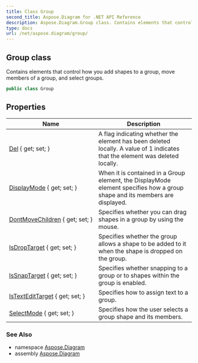 ```yaml
---
title: Class Group
second_title: Aspose.Diagram for .NET API Reference
description: Aspose.Diagram.Group class. Contains elements that control how you add shapes to a group move members of a group and select groups
type: docs
url: /net/aspose.diagram/group/
---
```

## Group class

Contains elements that control how you add shapes to a group, move members of a group, and select groups.

```csharp
public class Group
```

## Properties

| Name | Description |
| --- | --- |
| [Del](../../aspose.diagram/group/del/) { get; set; } | A flag indicating whether the element has been deleted locally. A value of 1 indicates that the element was deleted locally. |
| [DisplayMode](../../aspose.diagram/group/displaymode/) { get; set; } | When it is contained in a Group element, the DisplayMode element specifies how a group shape and its members are displayed. |
| [DontMoveChildren](../../aspose.diagram/group/dontmovechildren/) { get; set; } | Specifies whether you can drag shapes in a group by using the mouse. |
| [IsDropTarget](../../aspose.diagram/group/isdroptarget/) { get; set; } | Specifies whether the group allows a shape to be added to it when the shape is dropped on the group. |
| [IsSnapTarget](../../aspose.diagram/group/issnaptarget/) { get; set; } | Specifies whether snapping to a group or to shapes within the group is enabled. |
| [IsTextEditTarget](../../aspose.diagram/group/istextedittarget/) { get; set; } | Specifies how to assign text to a group. |
| [SelectMode](../../aspose.diagram/group/selectmode/) { get; set; } | Specifies how the user selects a group shape and its members. |

### See Also

* namespace [Aspose.Diagram](../../aspose.diagram/)
* assembly [Aspose.Diagram](../../)


